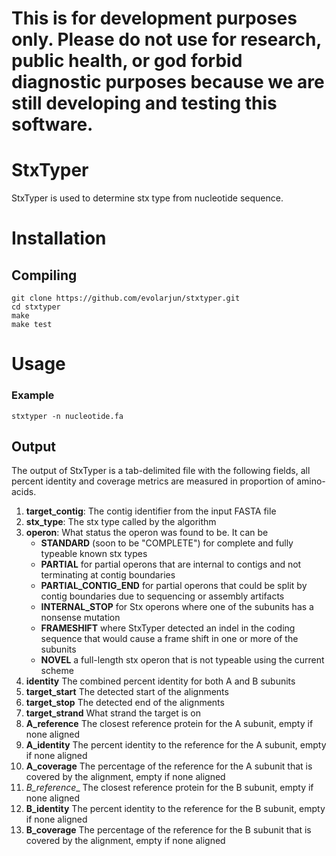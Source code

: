 # This is for development purposes only. Please do not use for research, public health, or god forbid diagnostic purposes because we are still developing and testing this software.

# StxTyper

StxTyper is used to determine stx type from nucleotide sequence. 

# Installation

## Compiling

```
git clone https://github.com/evolarjun/stxtyper.git
cd stxtyper
make
make test
```

# Usage

### Example

```
stxtyper -n nucleotide.fa
```

## Output

The output of StxTyper is a tab-delimited file with the following fields, all percent identity and coverage metrics are measured in proportion of amino-acids.

1. __target_contig__: The contig identifier from the input FASTA file
2. __stx_type__: The stx type called by the algorithm
3. __operon__: What status the operon was found to be. It can be
    - __STANDARD__ (soon to be "COMPLETE") for complete and fully typeable known stx types
    - __PARTIAL__ for partial operons that are internal to contigs and not terminating at contig boundaries
    - __PARTIAL_CONTIG_END__ for partial operons that could be split by contig boundaries due to sequencing or assembly artifacts
    - __INTERNAL_STOP__ for Stx operons where one of the subunits has a nonsense mutation
    - __FRAMESHIFT__ where StxTyper detected an indel in the coding sequence that would cause a frame shift in one or more of the subunits
    - __NOVEL__ a full-length stx operon that is not typeable using the current scheme
4. __identity__ The combined percent identity for both A and B subunits
5. __target_start__ The detected start of the alignments
6. __target_stop__ The detected end of the alignments
7. __target_strand__ What strand the target is on
8. __A_reference__ The closest reference protein for the A subunit, empty if none aligned
9. __A_identity__ The percent identity to the reference for the A subunit, empty if none aligned
10. __A_coverage__ The percentage of the reference for the A subunit that is covered by the alignment, empty if none aligned
11. _B_reference__ The closest reference protein for the B subunit, empty if none aligned
12. __B_identity__ The percent identity to the reference for the B subunit, empty if none aligned
13. __B_coverage__ The percentage of the reference for the B subunit that is covered by the alignment, empty if none aligned

